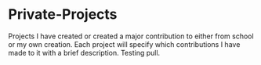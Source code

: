 # Private-Projects
Projects I have created or created a major contribution to either from school or my own creation.  Each project will specify which contributions I have made to it with a brief description. Testing pull.
